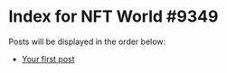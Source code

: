 # Index for NFT World #9349
Posts will be displayed in the order below:

- [Your first post](./001-first.md)

